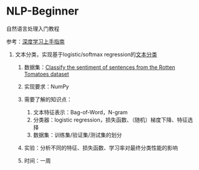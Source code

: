 # NLP-Beginner
自然语言处理入门教程



参考：[深度学习上手指南](https://github.com/nndl/nndl.github.io/blob/master/md/DeepGuide.md)



1. 文本分类，实现基于logistic/softmax regression的[文本分类](文本分类.md)

   1. 数据集：[Classify the sentiment of sentences from the Rotten Tomatoes dataset](https://www.kaggle.com/c/sentiment-analysis-on-movie-reviews)

   2. 实现要求：NumPy

   3. 需要了解的知识点：

      1. 文本特征表示：Bag-of-Word，N-gram
      2. 分类器：logistic regression，损失函数、（随机）梯度下降、特征选择
      3. 数据集：训练集/验证集/测试集的划分

   4. 实验：分析不同的特征、损失函数、学习率对最终分类性能的影响

   5. 时间：一周

      ​